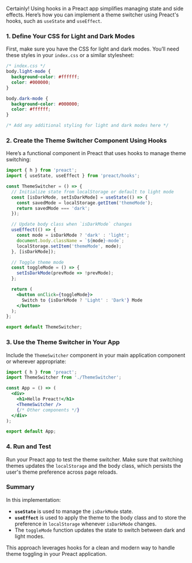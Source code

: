 Certainly! Using hooks in a Preact app simplifies managing state and side effects. Here’s how you can implement a theme switcher using Preact's hooks, such as `useState` and `useEffect`.

### 1. Define Your CSS for Light and Dark Modes

First, make sure you have the CSS for light and dark modes. You’ll need these styles in your `index.css` or a similar stylesheet:

```css
/* index.css */
body.light-mode {
  background-color: #ffffff;
  color: #000000;
}

body.dark-mode {
  background-color: #000000;
  color: #ffffff;
}

/* Add any additional styling for light and dark modes here */
```

### 2. Create the Theme Switcher Component Using Hooks

Here’s a functional component in Preact that uses hooks to manage theme switching:

```jsx
import { h } from 'preact';
import { useState, useEffect } from 'preact/hooks';

const ThemeSwitcher = () => {
  // Initialize state from localStorage or default to light mode
  const [isDarkMode, setIsDarkMode] = useState(() => {
    const savedMode = localStorage.getItem('themeMode');
    return savedMode === 'dark';
  });

  // Update body class when `isDarkMode` changes
  useEffect(() => {
    const mode = isDarkMode ? 'dark' : 'light';
    document.body.className = `${mode}-mode`;
    localStorage.setItem('themeMode', mode);
  }, [isDarkMode]);

  // Toggle theme mode
  const toggleMode = () => {
    setIsDarkMode(prevMode => !prevMode);
  };

  return (
    <button onClick={toggleMode}>
      Switch to {isDarkMode ? 'Light' : 'Dark'} Mode
    </button>
  );
};

export default ThemeSwitcher;
```

### 3. Use the Theme Switcher in Your App

Include the `ThemeSwitcher` component in your main application component or wherever appropriate:

```jsx
import { h } from 'preact';
import ThemeSwitcher from './ThemeSwitcher';

const App = () => (
  <div>
    <h1>Hello Preact!</h1>
    <ThemeSwitcher />
    {/* Other components */}
  </div>
);

export default App;
```

### 4. Run and Test

Run your Preact app to test the theme switcher. Make sure that switching themes updates the `localStorage` and the body class, which persists the user's theme preference across page reloads.

### Summary

In this implementation:
- **`useState`** is used to manage the `isDarkMode` state.
- **`useEffect`** is used to apply the theme to the body class and to store the preference in `localStorage` whenever `isDarkMode` changes.
- The `toggleMode` function updates the state to switch between dark and light modes.

This approach leverages hooks for a clean and modern way to handle theme toggling in your Preact application.
